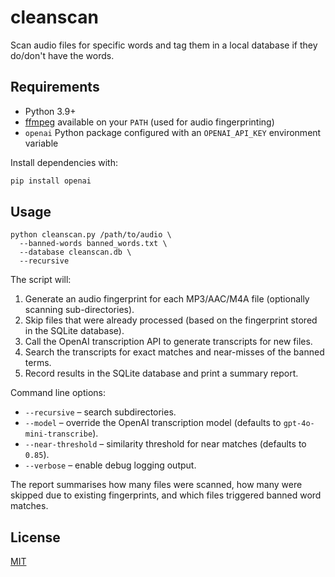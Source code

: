 # cleanscan
Scan audio files for specific words and tag them in a local database if they do/don't have the words.

## Requirements

* Python 3.9+
* [ffmpeg](https://ffmpeg.org/) available on your ``PATH`` (used for audio fingerprinting)
* ``openai`` Python package configured with an ``OPENAI_API_KEY`` environment variable

Install dependencies with:

```bash
pip install openai
```

## Usage

```
python cleanscan.py /path/to/audio \
  --banned-words banned_words.txt \
  --database cleanscan.db \
  --recursive
```

The script will:

1. Generate an audio fingerprint for each MP3/AAC/M4A file (optionally scanning sub-directories).
2. Skip files that were already processed (based on the fingerprint stored in the SQLite database).
3. Call the OpenAI transcription API to generate transcripts for new files.
4. Search the transcripts for exact matches and near-misses of the banned terms.
5. Record results in the SQLite database and print a summary report.

Command line options:

* ``--recursive`` – search subdirectories.
* ``--model`` – override the OpenAI transcription model (defaults to ``gpt-4o-mini-transcribe``).
* ``--near-threshold`` – similarity threshold for near matches (defaults to ``0.85``).
* ``--verbose`` – enable debug logging output.

The report summarises how many files were scanned, how many were skipped due to existing fingerprints, and which files triggered banned word matches.

## License
<a href="https://opensource.org/license/mit">MIT</a>


